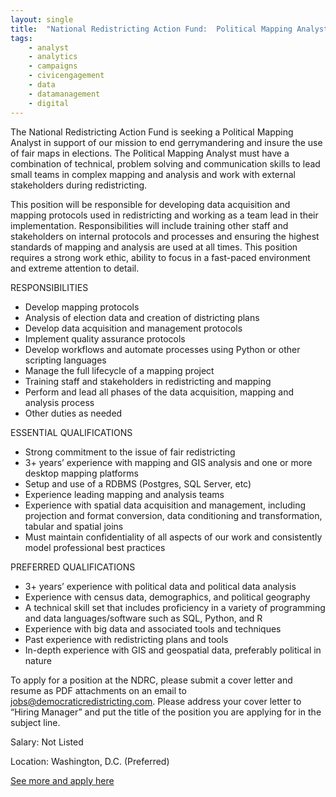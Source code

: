 ```yaml
---
layout: single
title:  "National Redistricting Action Fund:  Political Mapping Analyst"
tags: 
    - analyst
    - analytics
    - campaigns
    - civicengagement
    - data
    - datamanagement
    - digital
---
```

The National Redistricting Action Fund is seeking a Political Mapping Analyst in support of our
mission to end gerrymandering and insure the use of fair maps in elections. The Political
Mapping Analyst must have a combination of technical, problem solving and communication
skills to lead small teams in complex mapping and analysis and work with external stakeholders
during redistricting.

This position will be responsible for developing data acquisition and mapping protocols used in
redistricting and working as a team lead in their implementation. Responsibilities will include
training other staff and stakeholders on internal protocols and processes and ensuring the highest
standards of mapping and analysis are used at all times. This position requires a strong work
ethic, ability to focus in a fast-paced environment and extreme attention to detail.

RESPONSIBILITIES
* Develop mapping protocols
* Analysis of election data and creation of districting plans
* Develop data acquisition and management protocols
* Implement quality assurance protocols
* Develop workflows and automate processes using Python or other scripting languages
* Manage the full lifecycle of a mapping project
* Training staff and stakeholders in redistricting and mapping
* Perform and lead all phases of the data acquisition, mapping and analysis process
* Other duties as needed

ESSENTIAL QUALIFICATIONS
* Strong commitment to the issue of fair redistricting
* 3+ years’ experience with mapping and GIS analysis and one or more desktop mapping
platforms
* Setup and use of a RDBMS (Postgres, SQL Server, etc)
* Experience leading mapping and analysis teams
* Experience with spatial data acquisition and management, including projection and
format conversion, data conditioning and transformation, tabular and spatial joins
* Must maintain confidentiality of all aspects of our work and consistently model
professional best practices

PREFERRED QUALIFICATIONS
* 3+ years’ experience with political data and political data analysis
* Experience with census data, demographics, and political geography
* A technical skill set that includes proficiency in a variety of programming and data
languages/software such as SQL, Python, and R
* Experience with big data and associated tools and techniques
* Past experience with redistricting plans and tools
* In-depth experience with GIS and geospatial data, preferably political in nature

To apply for a position at the NDRC, please submit a cover letter and resume as PDF attachments on an email to jobs@democraticredistricting.com. Please address your cover letter to “Hiring Manager” and put the title of the position you are applying for in the subject line.

Salary: Not Listed

Location: Washington, D.C. (Preferred) 


[See more and apply here](https://allontheline.org/wp-content/uploads/2019/10/Political-Mapping-Analyst-1-1.pdf)
